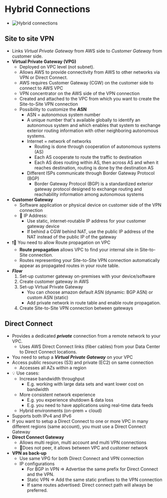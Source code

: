 # Hybrid Connections

- ![Hybrid connections](img/networking/hybrid-connections.png)

## Site to site VPN

- Links *Virtual Private Gateway* from AWS side to *Customer Gateway* from customer side.
- **Virtual Private Gateway (VPG)**
  - Deployed on VPC level (not subnet).
  - Allows AWS to provide connectivity from AWS to other networks via VPN or Direct Connect.
  - AWS requires Customer Gateway (CGW) on the customer side to connect to AWS VPC
  - VPN concentrator on the AWS side of the VPN connection
  - Created and attached to the VPC from which you want to create the Site-to-Site VPN connection
  - Possibility to customize the **ASN**
    - ASN = autonomous system number
    - A unique number that's available globally to identify an autonomous system and which enables that system to exchange exterior routing information with other neighboring autonomous systems.
    - Internet = network of networks
      - Routing is done through cooperation of autonomous systems (AS)
      - Each AS cooperate to route the traffic to destination
      - Each AS does routing within AS, then across AS and when it reaches destination, routing is done by the destination AS
    - Different ISPs communicate through Border Gateway Protocol (BGP)
      - Border Gateway Protocol (BGP) is a standardized exterior gateway protocol designed to exchange routing and reachability information among autonomous systems
- **Customer Gateway**
  - Software application or physical device on customer side of the VPN connection
  - 📝 IP Address:
    - Use static, internet-routable IP address for your customer gateway device
    - If behind a CGW behind NAT, use the public IP address of the NAT instead of the public IP of the gateway
- ❗📝 You need to allow Route propagation on VPC
  - **Route propagation** allows VPC to find your internal site in Site-to-Site connection.
  - Routes representing your Site-to-Site VPN connection automatically appear as propagated routes in your route table.
- ***Flow***
    1. Set-up customer gateway on-premises with your device/software
    2. Create customer gateway in AWS
    3. Set-up Virtual Private Gateway
        - You can choose amazon default ASN (dynamic: BGP ASN) or custom ASN (static)
        - Add private network in route table and enable route propagation.
    4. Create Site-to-Site VPN connection between gateways

## Direct Connect

- Provides a dedicated ***private*** connection from a remote network to your VPC.
  - Uses AWS Direct Connect links (fiber cables) from your Data Center to Direct Connect locations.
- You need to setup a ***Virtual Private Gateway*** on your VPC
- Access public resources (S3) and private (EC2) on same connection
  - Accesses all AZs within a region
- 💡 Use cases:
  - Increase bandwidth throughput
    - E.g. working with large data sets and want lower cost on bandwidth
  - More consistent network experience
    - E.g. you experience shutdown & data loss
    - E.g. you need to have applications using real-time data feeds
  - Hybrid environments (on-prem + cloud)
- Supports both IPv4 and IPv6
- If you want to setup a Direct Connect to one or more VPC in many different regions (same account), you must use a Direct Connect Gateway
- **Direct Connect Gateway**
  - Allows multi region, multi account and multi VPN connections
  - 📝Does not peer, it allows between VPC and customer network
- **VPN as back-up**
  - Use same VPG for both Direct Connect and VPN connection
  - IP configurations
    - For BGP in VPN => Advertise the same prefix for Direct Connect and the VPN.
    - Static VPN => Add the same static prefixes to the VPN connection
    - If same routes advertised: Direct connect path will always be preferred.
